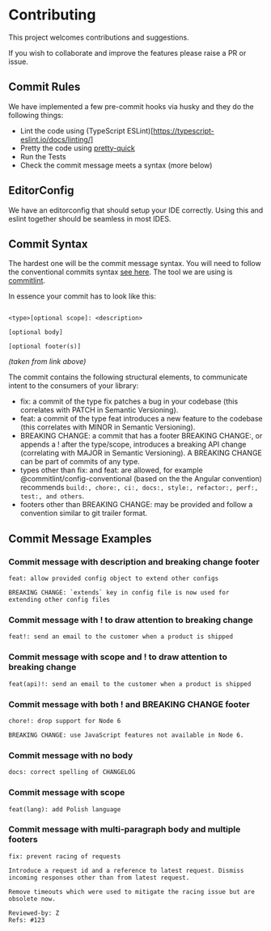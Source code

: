# Contributing

This project welcomes contributions and suggestions.

If you wish to collaborate and improve the features please raise a PR or issue.

## Commit Rules

We have implemented a few pre-commit hooks via husky and they do the following things:

- Lint the code using (TypeScript ESLint)[https://typescript-eslint.io/docs/linting/]
- Pretty the code using [pretty-quick](https://github.com/azz/pretty-quick)
- Run the Tests
- Check the commit message meets a syntax (more below)

## EditorConfig

We have an editorconfig that should setup your IDE correctly. Using this and eslint together should be seamless in most IDES.

## Commit Syntax

The hardest one will be the commit message syntax. You will need to follow the conventional commits syntax [see here](https://www.conventionalcommits.org/en/v1.0.0/#summary). The tool we are using is [commitlint](https://commitlint.js.org/#/).

In essence your commit has to look like this:

```text

<type>[optional scope]: <description>

[optional body]

[optional footer(s)]
```

_(taken from link above)_

The commit contains the following structural elements, to communicate intent to the consumers of your library:

- fix: a commit of the type fix patches a bug in your codebase (this correlates with PATCH in Semantic Versioning).
- feat: a commit of the type feat introduces a new feature to the codebase (this correlates with MINOR in Semantic Versioning).
- BREAKING CHANGE: a commit that has a footer BREAKING CHANGE:, or appends a ! after the type/scope, introduces a breaking API change (correlating with MAJOR in Semantic Versioning). A BREAKING CHANGE can be part of commits of any type.
- types other than fix: and feat: are allowed, for example @commitlint/config-conventional (based on the the Angular convention) recommends `build:, chore:, ci:, docs:, style:, refactor:, perf:, test:, and others`.
- footers other than BREAKING CHANGE: <description> may be provided and follow a convention similar to git trailer format.

## Commit Message Examples

### Commit message with description and breaking change footer

```
feat: allow provided config object to extend other configs

BREAKING CHANGE: `extends` key in config file is now used for extending other config files
```

### Commit message with ! to draw attention to breaking change

```
feat!: send an email to the customer when a product is shipped
```

### Commit message with scope and ! to draw attention to breaking change

```
feat(api)!: send an email to the customer when a product is shipped
```

### Commit message with both ! and BREAKING CHANGE footer

```
chore!: drop support for Node 6

BREAKING CHANGE: use JavaScript features not available in Node 6.
```

### Commit message with no body

```
docs: correct spelling of CHANGELOG
```

### Commit message with scope

```
feat(lang): add Polish language
```

### Commit message with multi-paragraph body and multiple footers

```
fix: prevent racing of requests

Introduce a request id and a reference to latest request. Dismiss
incoming responses other than from latest request.

Remove timeouts which were used to mitigate the racing issue but are
obsolete now.

Reviewed-by: Z
Refs: #123
```
